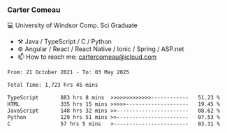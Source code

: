 ### Carter Comeau

💻 University of Windsor Comp. Sci Graduate

- ⚒️ Java / TypeScript / C / Python
- ⚙️ Angular / React / React Native / Ionic / Spring / ASP.net
- 📫 How to reach me: cartercomeau@icloud.com

<!--START_SECTION:waka-->

```txt
From: 21 October 2021 - To: 03 May 2025

Total Time: 1,723 hrs 45 mins

TypeScript       883 hrs 8 mins  >>>>>>>>>>>>>------------   51.23 %
HTML             335 hrs 15 mins >>>>>--------------------   19.45 %
JavaScript       148 hrs 32 mins >>-----------------------   08.62 %
Python           129 hrs 51 mins >>-----------------------   07.53 %
C                57 hrs 5 mins   >------------------------   03.31 %
```

<!--END_SECTION:waka-->
